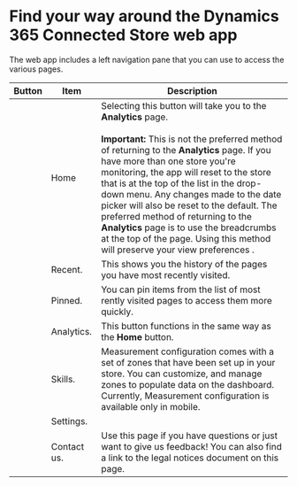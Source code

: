 

# Find your way around the Dynamics 365 Connected Store web app

The web app includes a left navigation pane that you can use to access the various pages.

|Button|Item|Description|
|-----|-----------------|-----------------------------------------------------------|
||Home|Selecting this button will take you to the **Analytics** page.<br><br>**Important:** This is not the preferred method of returning to the **Analytics** page. If you have more than one store you're monitoring, the app will reset to the store that is at the top of the list in the drop-down menu. Any changes made to the date picker will also be reset to the default. The preferred method of returning to the **Analytics** page is to use the breadcrumbs at the top of the page. Using this method will preserve your view preferences .|
||Recent.|This shows you the history of the pages you have most recently visited.|
||Pinned.|You can pin items from the list of most rently visited pages to access them more quickly.|
||Analytics.|This button functions in the same way as the **Home** button.|
||Skills.|Measurement configuration comes with a set of zones that have been set up in your store. You can customize, and manage zones to populate data on the dashboard. Currently, Measurement configuration is available only in mobile.|
||Settings.||
||Contact us. |Use this page if you have questions or just want to give us feedback! You can also find a link to the legal notices document on this page.| 
